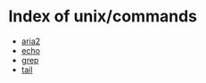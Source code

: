 # Index of unix/commands

- [aria2](/notebook/unix/commands/aria2/)
- [echo](/notebook/unix/commands/echo/)
- [grep](/notebook/unix/commands/grep/)
- [tail](/notebook/unix/commands/tail/)